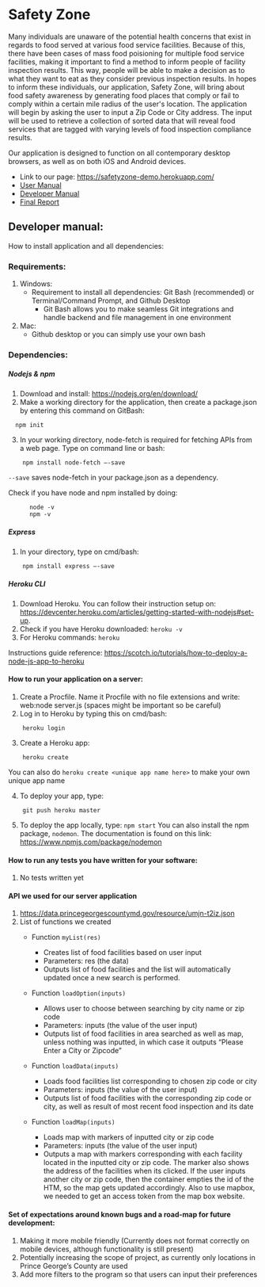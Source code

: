 # Safety Zone

Many individuals are unaware of the potential health concerns that exist in regards to food served at various food service facilities. Because of this, there have been cases of mass food poisioning for multiple food service facilities, making it important to find a method to inform people of facility inspection results. This way, people will be able to make a decision as to what they want to eat as they consider previous inspection results. In hopes to inform these individuals, our application, Safety Zone, will bring about food safety awareness by generating food places that comply or fail to comply within a certain mile radius of the user's location. The application will begin by asking the user to input a Zip Code or City address. The input will be used to retrieve a collection of sorted data that will reveal food services that are tagged with varying levels of food inspection compliance results.

Our application is designed to function on all contemporary desktop browsers, as well as on both iOS and Android devices.
- Link to our page: https://safetyzone-demo.herokuapp.com/
- [User Manual](https://github.com/jrivera115/team-repo-inst377/blob/master/docs/user.md)
- [Developer Manual](https://github.com/jrivera115/team-repo-inst377#developer-manual)
- [Final Report](https://github.com/jrivera115/team-repo-inst377/blob/master/docs/final.md)

## Developer manual: 

How to install application and all dependencies: 

### Requirements: 

1. Windows: 
    - Requirement to install all dependencies: Git Bash (recommended) or Terminal/Command Prompt, and Github Desktop
        - Git Bash allows you to make seamless Git integrations and handle backend and file management in one environment
2. Mac: 
   - Github desktop or you can simply use your own bash
   

### Dependencies:

##### Nodejs & npm 
  1. Download and install: https://nodejs.org/en/download/ 
  2. Make a working directory for the application, then create a package.json by entering this command on GitBash: 
  ```
    npm init 
  ```
  3. In your working directory, node-fetch is required for fetching APIs from a web page. Type on command line or bash: 
```
    npm install node-fetch –-save 
```
`--save` saves node-fetch in your package.json as a dependency. 

Check if you have node and npm installed by doing:
```
      node -v
      npm -v 
```


##### Express 
  1. In your directory, type on cmd/bash:
```
    npm install express –-save
```


##### Heroku CLI 
  1. Download Heroku. You can follow their instruction setup on: https://devcenter.heroku.com/articles/getting-started-with-nodejs#set-up.
2. Check if you have Heroku downloaded: `heroku -v`
3. For Heroku commands: `heroku`

Instructions guide reference: https://scotch.io/tutorials/how-to-deploy-a-node-js-app-to-heroku


#### How to run your application on a server:
1. Create a Procfile. Name it Procfile with no file extensions and write: web:node server.js (spaces might be important so be careful)
2. Log in to Heroku by typing this on cmd/bash: 
```
    heroku login
```

3. Create a Heroku app: 
```
    heroku create
```
You can also do `heroku create <unique app name here>` to make your own unique app name
   
4. To deploy your app, type: 
```
    git push heroku master
```
5. To deploy the app locally, type:
``` npm start ``` 
You can also install the npm package, `nodemon`. The documentation is found on this link: https://www.npmjs.com/package/nodemon


#### How to run any tests you have written for your software:
1. No tests written yet


#### API we used for our server application
1. https://data.princegeorgescountymd.gov/resource/umjn-t2iz.json
2. List of functions we created
    - Function `myList(res)`
        - Creates list of food facilities based on user input
        - Parameters: res (the data)  
        - Outputs list of food facilities and the list will automatically updated once a new search is performed.

    - Function `loadOption(inputs)`
        - Allows user to choose between searching by city name or zip code
        - Parameters: inputs (the value of the user input)
        - Outputs list of food facilities in area searched as well as map, unless nothing was inputted, in which case it outputs “Please  Enter a City or Zipcode”

    - Function `loadData(inputs)`
        - Loads food facilities list corresponding to chosen zip code or city
        - Parameters: inputs (the value of the user input)
        - Outputs list of food facilities with the corresponding zip code or city, as well as result of most recent food inspection and its date

    - Function `loadMap(inputs)`
        - Loads map with markers of inputted city or zip code
        - Parameters: inputs (the value of the user input)
        - Outputs a map with markers corresponding with each facility located in the inputted city or zip code. The marker also shows the address of the facilities when its clicked. If the user inputs another city or zip code, then the container empties the id of the HTM, so the map gets updated accordingly. Also to use mapbox, we needed to get an access token from the map box website.



#### Set of expectations around known bugs and a road-map for future development:
1. Making it more mobile friendly (Currently does not format correctly on mobile devices, although functionality is still present)
2. Potentially increasing the scope of project, as currently only locations in Prince George’s County are used 
3. Add more filters to the program so that users can input their preferences
